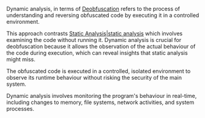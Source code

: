 Dynamic analysis, in terms of [Deobfuscation]() refers to the process of understanding and reversing obfuscated code by executing it in a controlled environment.

This approach contrasts [Static Analysis|static analysis]() which involves examining the code without running it. Dynamic analysis is crucial for deobfuscation because it allows the observation of the actual behaviour of the code during execution, which can reveal insights that static analysis might miss.

The obfuscated code is executed in a controlled, isolated environment to observe its runtime behaviour without risking the security of the main system.

Dynamic analysis involves monitoring the program's behaviour in real-time, including changes to memory, file systems, network activities, and system processes.
